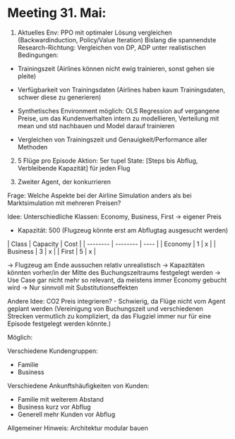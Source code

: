 # Meeting 31. Mai:

1) Aktuelles Env: PPO mit optimaler Lösung vergleichen (Backwardinduction, Policy/Value Iteration)
Bislang die spannendste Research-Richtung: Vergleichen von DP, ADP unter realistischen Bedingungen:
- Trainingszeit (Airlines können nicht ewig trainieren, sonst gehen sie pleite)
- Verfügbarkeit von Trainingsdaten (Airlines haben kaum Trainingsdaten, schwer diese zu generieren)

- Synthetisches Environment möglich: OLS Regression auf vergangene Preise, um das Kundenverhalten intern zu modellieren, Verteilung mit mean und std nachbauen und Model darauf trainieren

- Vergleichen von Trainingszeit und Genauigkeit/Performance aller Methoden

2) 5 Flüge pro Episode
  Aktion: 5er tupel
  State: [Steps bis Abflug, Verbleibende Kapazität] für jeden Flug

3) Zweiter Agent, der konkurrieren

Frage: Welche Aspekte bei der Airline Simulation anders als bei Marktsimulation mit mehreren Preisen?

Idee: Unterschiedliche Klassen: Economy, Business, First -> eigener Preis
- Kapazität: 500 (Flugzeug könnte erst am Abflugtag ausgesucht werden)

| Class    | Capacity | Cost |
| -------- | -------- | ---- |
| Economy  | 1        | x    |
| Business | 3        | x    |
| First    | 5        | x    |


-> Flugzeug am Ende aussuchen relativ unrealistisch
-> Kapazitäten könnten vorher/in der Mitte des Buchungszeitraums festgelegt werden
-> Use Case gar nicht mehr so relevant, da meistens immer Economy gebucht wird
-> Nur sinnvoll mit Substitutionseffekten

Andere Idee: CO2 Preis integrieren? - Schwierig, da Flüge nicht vom Agent geplant werden (Vereinigung von Buchungszeit und verschiedenen Strecken vermutlich zu kompliziert, da das Flugziel immer nur für eine Episode festgelegt werden könnte.)

Möglich:

Verschiedene Kundengruppen:
- Familie
- Business

Verschiedene Ankunftshäufigkeiten von Kunden:

- Familie mit weiterem Abstand
- Business kurz vor Abflug
- Generell mehr Kunden vor Abflug

Allgemeiner Hinweis: Architektur modular bauen